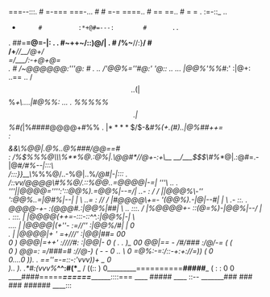 ===--:::.                 #                  =-===
===-...            #             #             =-=
====..                               #          ==
==..          #                                  =
= .                     :=-::_                  ..
+          #          :*+@#=---:        #       ..
.                     ##=**=@=-|:                .
.                    #~++~/::)@/|                .
          #        /%~**//:\}**/         #        
                  /+***//__/@+/                   
               _=/____/:-+@+@=                    
.           # /~@@@@@@\:'''\@:         #         .
..           /'@@%=''#@:' '\@::                 ..
...          |@@%'%%*#\:'  :|@+:              ..==
..          /$$$$$$%**\:'  :|%@@+: #         ...--
..         (|$$$$$$%*+\\....|#@%%:             ...
.          \%%%%%$$%#@#|=___|%@@#%@             ..
.          |%%%5%$$%#(*|%####@@@@+#%%            .
           |$****\$%%@+|=###_\@@%#+*@@-           
           /$$-&***#%*(+.(#)..|@%#*#**++=         
:          $$$$&&\\%@*@|.*@%..\@%###/@@==#        
:        /%$%%%@\\\%**%@.:@%|.\@@#*//@+-:+\__     
      __/___$$$\\\#%**@|.:@#=.-|@#*/#%--|:::\     
       /:::}}__\\*%%%@/..-%@|..%__/*@#|-|\:::    .
      /::vv/@@@@\\#%%@/.::%@@..=\@@@@|-=| '''\  ..
     . '''||@@@@\='''':'::@@%).=\@@%|--=/|    \..-
:   /   / ||@@@%\\-''   ':@@%..=|@#%|--| |  \ .\.=
: //   /  |\#@@@@\\+=-  '(@@%).-|@*|--#| |   \ .\-
::.   .     *@@@@\-+-   :(@@@#.:|@@%|##|      \ ..
:::. /      |%@@@@\+-   ::(@=%)-|@@%|--/ |       .
:::.      | |@@@@(++=-:::-::^^.:|@@%|-|        \  
....      | |@@@@|(+''- :=//'' :|@@%/#|  |    0   
.         | |@@@@|+* ' =+///'  :|@@|##=     00    
0  )         \@@@|=++' :////#: :|@@|-     0      (
. .  )_   00  \@@|== - /#/###  :/@/-=       ( (   
  0    )       \@@=*: =/###=# ://@-)      ( - - 0 
 ..     \   0  =@%*:-=:/::-+:+://=))        (  0  
 0....0  )). . ==''=-=::-:'__vvv_))+      _ 0     
   )..    ).  .*#:(_vvv___%___^^:#(*___ /     ((::
      )  0_________==========___#####____   ( :  :
  0 0   ____####=====_____======___________::::===
      ____                      #####    ____ ::--
    _______###  ### ###   ######           ____:::
